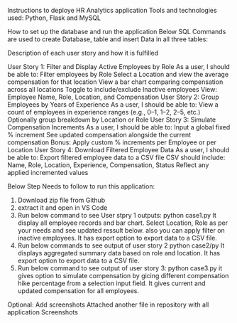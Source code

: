 Instructions to deploye HR Analytics application
Tools and technologies used:
Python, Flask and MySQL

How to set up the database and run the application
Below SQL Commands are used to create Database, table and insert Data in all three tables:


Description of each user story and how it is fulfilled


User Story 1: Filter and Display Active Employees by Role
As a user, I should be able to:
Filter employees by Role
Select a Location and view the average compensation for that location
View a bar chart comparing compensation across all locations
Toggle to include/exclude Inactive employees
View: Employee Name, Role, Location, and Compensation
User Story 2: Group Employees by Years of Experience
As a user, I should be able to:
View a count of employees in experience ranges (e.g., 0–1, 1–2, 2–5, etc.)
Optionally group breakdown by Location or Role
User Story 3: Simulate Compensation Increments
As a user, I should be able to:
Input a global fixed % increment
See updated compensation alongside the current compensation
Bonus: Apply custom % increments per Employee or per Location
User Story 4: Download Filtered Employee Data
As a user, I should be able to:
Export filtered employee data to a CSV file
CSV should include: Name, Role, Location, Experience, Compensation, Status
Reflect any applied incremented values

Below Step Needs to follow to run this application:
1. Download zip file from Github
2. extract it and open in VS Code
3. Run below command to see User stpry 1 outputs:
    python case1.py
    It display all employee records and bar chart. Select Location, Role as per your needs and see updated ressult below. also you can apply filter on inactive employees.
    It has export option to export data to a CSV file.
4. Run below commands to see output of user story 2
   python case2/py
   It displays aggregated summary data based on role and location. It has export option to export data to a CSV file.
5. Run below command to see output of user story 3:
   python case3.py
   it gives option to simulate compensation by gicing different compensation hike percentage from a selection input field.
   It gives current and updated compensation for all employees.

Optional: Add screenshots
Attached another file in repository with all application Screenshots
